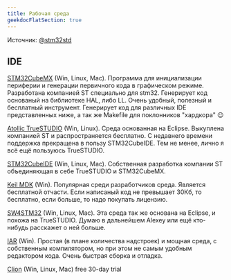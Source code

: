 ```yaml
---
title: Рабочая среда
geekdocFlatSection: true
---
```


Источник: [@stm32std](https://t.me/stm32std)

## IDE

[STM32CubeMX](https://www.st.com/en/development-tools/stm32cubemx.html) (Win, Linux, Mac).  Программа для инициализации периферии и генерации первичного кода в графическом режиме. Разработана компанией ST специально для stm32. Генерирует код основаный на библиотеке HAL, либо LL. Очень удобный, полезный и бесплатный инструмент. Генерирует код для различных IDE представленных ниже, а так же Makefile для поклонников "хардкора" 😉

[Atollic TrueSTUDIO](https://atollic.com/truestudio/) (Win, Linux). Среда основанная на Eclipse. Выкуплена компанией ST и распространяется бесплатно. С недавнего времени поддержка прекращена в пользу STM32CubeIDE. Тем не менее, лично я всё ещё пользуюсь TrueSTUDIO.

[STM32CubeIDE](https://www.st.com/en/development-tools/stm32cubeide.html) (Win, Linux, Mac). Собственная разработка компании ST объединяющая в себе TrueSTUDIO и STM32CubeMX. 

[Keil MDK](http://www.keil.com/) (Win). Популярная среди разработчиков среда. Является бесплатной отчасти. Если написаный код не превышает 30Кб, то бесплатно, если больше, то надо покупать лицензию.

[SW4STM32](https://www.st.com/en/development-tools/sw4stm32.html) (Win, Linux, Mac). Эта среда так же основана на Eclipse, и похожа на TrueSTUDIO. Думаю в дальнейшем Alexey или ещё кто-нибудь расскажет о ней больше.

[IAR](https://www.iar.com/iar-embedded-workbench/) (Win). Простая (в плане количества надстроек) и мощная среда, с собственным компилятором, но при этом не самым удобным редактором кода. Очень быстрая сборка и отладка.

[Clion](https://t.me/stm32std/16067) (Win, Linux, Mac) free 30-day trial